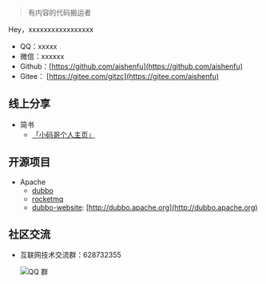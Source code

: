 > 有内容的代码搬运者

Hey，xxxxxxxxxxxxxxxxx

- QQ：xxxxx
- 微信：xxxxxx
- Github：[https://github.com/aishenfu](https://github.com/aishenfu)
- Gitee： [https://gitee.com/gitzc](https://gitee.com/aishenfu)

## 线上分享

- 简书
    - [「小码哥个人主页」](https://www.jianshu.com/u/faa01fa59ea3)

## 开源项目

- Apache
    - [dubbo](https://github.com/apache/dubbo)
    - [rocketmq](https://github.com/apache/rocketmq)
    - [dubbo-website](https://github.com/apache/dubbo-website): [http://dubbo.apache.org](http://dubbo.apache.org)

## 社区交流

- 互联网技术交流群：628732355

  ![QQ 群](https://cdn.nlark.com/yuque/0/2019/jpeg/338441/1562678967088-beef0b3d-8fbf-4166-97e8-03a3f527c5e6.jpeg)

